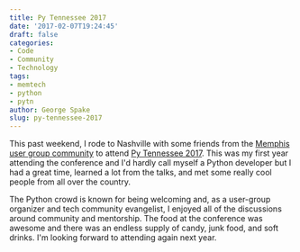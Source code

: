 ```yaml
---
title: Py Tennessee 2017
date: '2017-02-07T19:24:45'
draft: false
categories:
- Code
- Community
- Technology
tags:
- memtech
- python
- pytn
author: George Spake
slug: py-tennessee-2017
---
```


This past weekend, I rode to Nashville with some friends from the [Memphis
user group community](http://www.memphistechnology.org/) to attend [Py
Tennessee 2017](https://www.pytennessee.org/). This was my first year
attending the conference and I'd hardly call myself a Python developer but I
had a great time, learned a lot from the talks, and met some really cool
people from all over the country.
<!--more-->
The Python crowd is known for being
welcoming and, as a user-group organizer and tech community evangelist, I
enjoyed all of the discussions around community and mentorship. The food at
the conference was awesome and there was an endless supply of candy, junk
food, and soft drinks. I'm looking forward to attending again next year.
